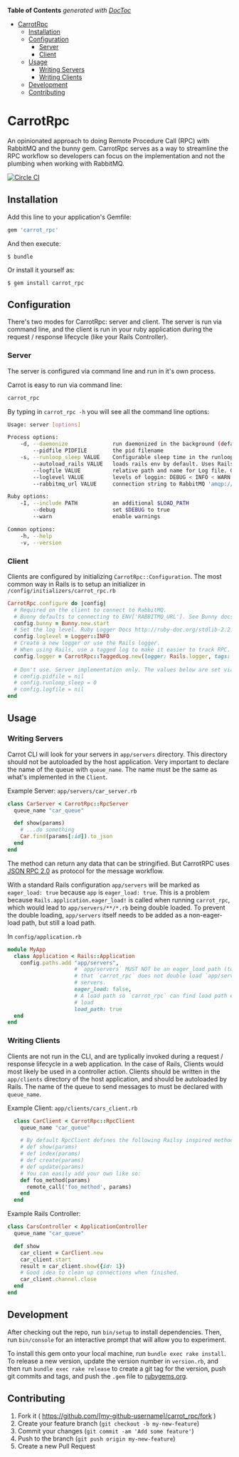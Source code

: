 <!-- START doctoc generated TOC please keep comment here to allow auto update -->
<!-- DON'T EDIT THIS SECTION, INSTEAD RE-RUN doctoc TO UPDATE -->
**Table of Contents**  *generated with [DocToc](https://github.com/thlorenz/doctoc)*

- [CarrotRpc](#carrotrpc)
  - [Installation](#installation)
  - [Configuration](#configuration)
    - [Server](#server)
    - [Client](#client)
  - [Usage](#usage)
    - [Writing Servers](#writing-servers)
    - [Writing Clients](#writing-clients)
  - [Development](#development)
  - [Contributing](#contributing)

<!-- END doctoc generated TOC please keep comment here to allow auto update -->

# CarrotRpc

An opinionated approach to doing Remote Procedure Call (RPC) with RabbitMQ and the bunny gem. CarrotRpc serves as a way to streamline the RPC workflow so developers can focus on the implementation and not the plumbing when working with RabbitMQ.

[![Circle CI](https://circleci.com/gh/C-S-D/carrot_rpc.svg?style=svg)](https://circleci.com/gh/C-S-D/carrot_rpc)

## Installation

Add this line to your application's Gemfile:

```ruby
gem 'carrot_rpc'
```

And then execute:

    $ bundle

Or install it yourself as:

    $ gem install carrot_rpc

## Configuration
There's two modes for CarrotRpc: server and client. The server is run via command line, and the client is run in your ruby application during the request / response lifecycle (like your Rails Controller).
### Server
The server is configured via command line and run in it's own process.

Carrot is easy to run via command line: 
```bash
carrot_rpc
```
By typing in `carrot_rpc -h` you will see all the command line options:
```bash
Usage: server [options]

Process options:
    -d, --daemonize              run daemonized in the background (default: false)
        --pidfile PIDFILE        the pid filename
    -s, --runloop_sleep VALUE    Configurable sleep time in the runloop
        --autoload_rails VALUE   loads rails env by default. Uses Rails Logger by default.
        --logfile VALUE          relative path and name for Log file. Overrides Rails logger.
        --loglevel VALUE         levels of loggin: DEBUG < INFO < WARN < ERROR < FATAL < UNKNOWN
        --rabbitmq_url VALUE     connection string to RabbitMQ 'amqp://user:pass@host:10000/vhost'

Ruby options:
    -I, --include PATH           an additional $LOAD_PATH
        --debug                  set $DEBUG to true
        --warn                   enable warnings

Common options:
    -h, --help
    -v, --version
```


### Client
Clients are configured by initializing `CarrotRpc::Configuration`. The most common way in Rails is to setup an initializer in `/config/initializers/carrot_rpc.rb`

```ruby
CarrotRpc.configure do |config|
  # Required on the client to connect to RabbitMQ. 
  # Bunny defaults to connecting to ENV['RABBITMQ_URL']. See Bunny docs.
  config.bunny = Bunny.new.start
  # Set the log level. Ruby Logger Docs http://ruby-doc.org/stdlib-2.2.0/libdoc/logger/rdoc/Logger.html
  config.loglevel = Logger::INFO
  # Create a new logger or use the Rails logger. 
  # When using Rails, use a tagged log to make it easier to track RPC.
  config.logger = CarrotRpc::TaggedLog.new(logger: Rails.logger, tags: ["Carrot RPC Client"])
  
  # Don't use. Server implementation only. The values below are set via CLI:
  # config.pidfile = nil
  # config.runloop_sleep = 0
  # config.logfile = nil
end
```

## Usage
### Writing Servers
Carrot CLI will look for your servers in `app/servers` directory. This directory should not be autoloaded by the host application. Very important to declare the name of the queue with `queue_name`. The name must be the same as what's implemented in the `Client`.


Example Server: `app/servers/car_server.rb`
```ruby
class CarServer < CarrotRpc::RpcServer
  queue_name "car_queue"

  def show(params)
    # ...do something
    Car.find(params[:id]).to_json
  end
end
```
The method can return any data that can be stringified. But CarrotRPC uses [JSON RPC 2.0](http://www.jsonrpc.org/specification) as protocol for the message workflow.

With a standard Rails configuration `app/servers` will be marked as `eager_load: true` because `app` is `eager_load: true`.  This is a problem because `Rails.application.eager_load!` is called when running `carrot_rpc`, which would lead to `app/servers/**/*.rb` being double loaded.  To prevent the double loading, `app/servers` itself needs to be added as
a non-eager-load path, but still a load path.

In `config/application.rb`
```ruby
module MyApp
  class Application < Rails::Application
    config.paths.add "app/servers",
                     # `app/servers` MUST NOT be an eager_load path (to override the setting inherited from "app"), so
                     # that `carrot_rpc` does not double load `app/servers/**/*.rb` when first loading Rails and the
                     # servers.
                     eager_load: false,
                     # A load path so `carrot_rpc` can find load path ending in `app/servers` to scan for servers to
                     # load
                     load_path: true
  end
end
```

### Writing Clients
Clients are not run in the CLI, and are typlically invoked during a request / response lifecycle in a web application. In the case of Rails, Clients would most likely be used in a controller action. Clients should be written in the `app/clients` directory of the host application, and should be autoloaded by Rails. The name of the queue to send messages to must be declared with `queue_name`.

Example Client: `app/clients/cars_client.rb`
```ruby
  class CarClient < CarrotRpc::RpcClient
    queue_name "car_queue"

    # By default RpcClient defines the following Railsy inspired methods:
    # def show(params)
    # def index(params)
    # def create(params)
    # def update(params)
    # You can easily add your own like so:
    def foo_method(params)
      remote_call('foo_method', params)
    end
  end
```

Example Rails Controller:
```ruby
class CarsController < ApplicationController
  queue_name "car_queue"

  def show
    car_client = CarClient.new
    car_client.start
    result = car_client.show({id: 1})
    # Good idea to clean up connections when finished.
    car_client.channel.close
  end
end
```

## Development

After checking out the repo, run `bin/setup` to install dependencies. Then, run `bin/console` for an interactive prompt that will allow you to experiment.

To install this gem onto your local machine, run `bundle exec rake install`. To release a new version, update the version number in `version.rb`, and then run `bundle exec rake release` to create a git tag for the version, push git commits and tags, and push the `.gem` file to [rubygems.org](https://rubygems.org).

## Contributing

1. Fork it ( https://github.com/[my-github-username]/carrot_rpc/fork )
2. Create your feature branch (`git checkout -b my-new-feature`)
3. Commit your changes (`git commit -am 'Add some feature'`)
4. Push to the branch (`git push origin my-new-feature`)
5. Create a new Pull Request
